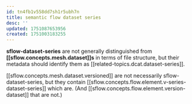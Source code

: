 ```yaml
---
id: tn4fb1v558dd7sh1r5ubh7n
title: semantic flow dataset series
desc: ''
updated: 1751087653956
created: 1751003183255
---
```




**sflow-dataset-series** are not generally distinguished from **[[sflow.concepts.mesh.dataset]]s** in terms of file structure, but their metadata should identify them as [[related-topics.dcat.dataset-series]].

[[sflow.concepts.mesh.dataset.versioned]] are not necessarily sflow-dataset-series, but they contain [[sflow.concepts.flow.element.v-series-dataset-series]] which are. (And [[sflow.concepts.flow.element.version-dataset]] that are not.) 